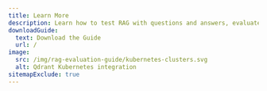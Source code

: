 ```yaml
---
title: Learn More
description: Learn how to test RAG with questions and answers, evaluate RAG pipelines with custom datasets, and visually deconstruct response generation by reading the guide.
downloadGuide:
  text: Download the Guide
  url: /
image:
  src: /img/rag-evaluation-guide/kubernetes-clusters.svg
  alt: Qdrant Kubernetes integration
sitemapExclude: true
---
```


